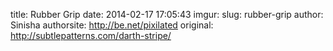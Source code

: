 title: Rubber Grip
date: 2014-02-17 17:05:43
imgur: 
slug: rubber-grip
author: Sinisha
authorsite: http://be.net/pixilated
original: http://subtlepatterns.com/darth-stripe/
